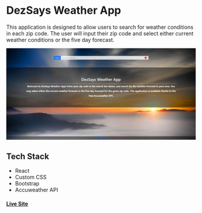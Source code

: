 
# DezSays Weather App

This application is designed to allow users to search for weather conditions in each zip code. The user will input their zip code and select either current weather conditions or the five day forecast. 

![DezSays Weather App](./public/weather-app.png)

## Tech Stack
* React
* Custom CSS
* Bootstrap
* Accuweather API

#### [Live Site](https://main.d3m79ulhjyz7w8.amplifyapp.com/)

